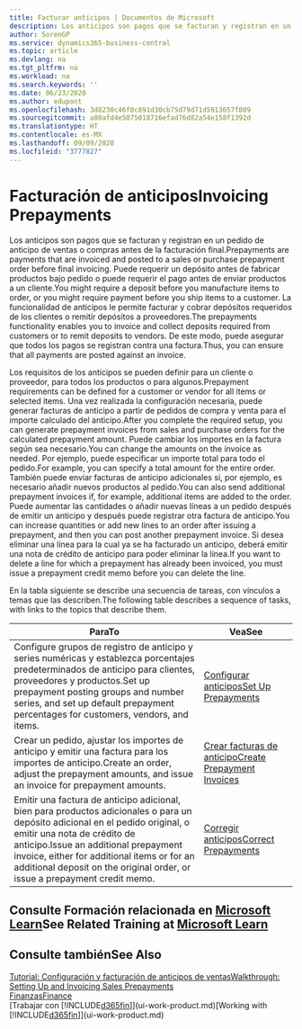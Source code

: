 ```yaml
---
title: Facturar anticipos | Documentos de Microsoft
description: Los anticipos son pagos que se facturan y registran en un pedido de anticipo de ventas o compras antes de la facturación final. Puede requerir un depósito antes de fabricar productos bajo pedido o puede requerir el pago antes de enviar productos a un cliente. La funcionalidad de anticipos le permite facturar y cobrar depósitos requeridos de los clientes o remitir depósitos a proveedores. De este modo, puede asegurar que todos los pagos se registran contra una factura.
author: SorenGP
ms.service: dynamics365-business-central
ms.topic: article
ms.devlang: na
ms.tgt_pltfrm: na
ms.workload: na
ms.search.keywords: ''
ms.date: 06/23/2020
ms.author: edupont
ms.openlocfilehash: 3d8230c46f0c891d30cb75d79d71d5913657f809
ms.sourcegitcommit: a80afd4e5075018716efad76d82a54e158f1392d
ms.translationtype: HT
ms.contentlocale: es-MX
ms.lasthandoff: 09/09/2020
ms.locfileid: "3777827"
---
```

# <a name="invoicing-prepayments"></a><span data-ttu-id="23f0c-106">Facturación de anticipos</span><span class="sxs-lookup"><span data-stu-id="23f0c-106">Invoicing Prepayments</span></span>

<span data-ttu-id="23f0c-107">Los anticipos son pagos que se facturan y registran en un pedido de anticipo de ventas o compras antes de la facturación final.</span><span class="sxs-lookup"><span data-stu-id="23f0c-107">Prepayments are payments that are invoiced and posted to a sales or purchase prepayment order before final invoicing.</span></span> <span data-ttu-id="23f0c-108">Puede requerir un depósito antes de fabricar productos bajo pedido o puede requerir el pago antes de enviar productos a un cliente.</span><span class="sxs-lookup"><span data-stu-id="23f0c-108">You might require a deposit before you manufacture items to order, or you might require payment before you ship items to a customer.</span></span> <span data-ttu-id="23f0c-109">La funcionalidad de anticipos le permite facturar y cobrar depósitos requeridos de los clientes o remitir depósitos a proveedores.</span><span class="sxs-lookup"><span data-stu-id="23f0c-109">The prepayments functionality enables you to invoice and collect deposits required from customers or to remit deposits to vendors.</span></span> <span data-ttu-id="23f0c-110">De este modo, puede asegurar que todos los pagos se registran contra una factura.</span><span class="sxs-lookup"><span data-stu-id="23f0c-110">Thus, you can ensure that all payments are posted against an invoice.</span></span>  

 <span data-ttu-id="23f0c-111">Los requisitos de los anticipos se pueden definir para un cliente o proveedor, para todos los productos o para algunos.</span><span class="sxs-lookup"><span data-stu-id="23f0c-111">Prepayment requirements can be defined for a customer or vendor for all items or selected items.</span></span> <span data-ttu-id="23f0c-112">Una vez realizada la configuración necesaria, puede generar facturas de anticipo a partir de pedidos de compra y venta para el importe calculado del anticipo.</span><span class="sxs-lookup"><span data-stu-id="23f0c-112">After you complete the required setup, you can generate prepayment invoices from sales and purchase orders for the calculated prepayment amount.</span></span> <span data-ttu-id="23f0c-113">Puede cambiar los importes en la factura según sea necesario.</span><span class="sxs-lookup"><span data-stu-id="23f0c-113">You can change the amounts on the invoice as needed.</span></span> <span data-ttu-id="23f0c-114">Por ejemplo, puede especificar un importe total para todo el pedido.</span><span class="sxs-lookup"><span data-stu-id="23f0c-114">For example, you can specify a total amount for the entire order.</span></span> <span data-ttu-id="23f0c-115">También puede enviar facturas de anticipo adicionales si, por ejemplo, es necesario añadir nuevos productos al pedido.</span><span class="sxs-lookup"><span data-stu-id="23f0c-115">You can also send additional prepayment invoices if, for example, additional items are added to the order.</span></span> <span data-ttu-id="23f0c-116">Puede aumentar las cantidades o añadir nuevas líneas a un pedido después de emitir un anticipo y después puede registrar otra factura de anticipo.</span><span class="sxs-lookup"><span data-stu-id="23f0c-116">You can increase quantities or add new lines to an order after issuing a prepayment, and then you can post another prepayment invoice.</span></span> <span data-ttu-id="23f0c-117">Si desea eliminar una línea para la cual ya se ha facturado un anticipo, deberá emitir una nota de crédito de anticipo para poder eliminar la línea.</span><span class="sxs-lookup"><span data-stu-id="23f0c-117">If you want to delete a line for which a prepayment has already been invoiced, you must issue a prepayment credit memo before you can delete the line.</span></span>  

 <span data-ttu-id="23f0c-118">En la tabla siguiente se describe una secuencia de tareas, con vínculos a temas que las describen.</span><span class="sxs-lookup"><span data-stu-id="23f0c-118">The following table describes a sequence of tasks, with links to the topics that describe them.</span></span>

|<span data-ttu-id="23f0c-119">**Para**</span><span class="sxs-lookup"><span data-stu-id="23f0c-119">**To**</span></span>|<span data-ttu-id="23f0c-120">**Vea**</span><span class="sxs-lookup"><span data-stu-id="23f0c-120">**See**</span></span>|  
|------------|-------------|  
|<span data-ttu-id="23f0c-121">Configure grupos de registro de anticipo y series numéricas y establezca porcentajes predeterminados de anticipo para clientes, proveedores y productos.</span><span class="sxs-lookup"><span data-stu-id="23f0c-121">Set up prepayment posting groups and number series, and set up default prepayment percentages for customers, vendors, and items.</span></span>|[<span data-ttu-id="23f0c-122">Configurar anticipos</span><span class="sxs-lookup"><span data-stu-id="23f0c-122">Set Up Prepayments</span></span>](finance-set-up-prepayments.md)|
|<span data-ttu-id="23f0c-123">Crear un pedido, ajustar los importes de anticipo y emitir una factura para los importes de anticipo.</span><span class="sxs-lookup"><span data-stu-id="23f0c-123">Create an order, adjust the prepayment amounts, and issue an invoice for prepayment amounts.</span></span>|[<span data-ttu-id="23f0c-124">Crear facturas de anticipo</span><span class="sxs-lookup"><span data-stu-id="23f0c-124">Create Prepayment Invoices</span></span>](finance-how-to-create-prepayment-invoices.md)|  
|<span data-ttu-id="23f0c-125">Emitir una factura de anticipo adicional, bien para productos adicionales o para un depósito adicional en el pedido original, o emitir una nota de crédito de anticipo.</span><span class="sxs-lookup"><span data-stu-id="23f0c-125">Issue an additional prepayment invoice, either for additional items or for an additional deposit on the original order, or issue a prepayment credit memo.</span></span>|[<span data-ttu-id="23f0c-126">Corregir anticipos</span><span class="sxs-lookup"><span data-stu-id="23f0c-126">Correct Prepayments</span></span>](finance-how-to-correct-prepayments.md)|  

## <a name="see-related-training-at-microsoft-learn"></a><span data-ttu-id="23f0c-127">Consulte Formación relacionada en [Microsoft Learn](/learn/modules/prepayment-invoices-dynamics-365-business-central/index)</span><span class="sxs-lookup"><span data-stu-id="23f0c-127">See Related Training at [Microsoft Learn](/learn/modules/prepayment-invoices-dynamics-365-business-central/index)</span></span>

## <a name="see-also"></a><span data-ttu-id="23f0c-128">Consulte también</span><span class="sxs-lookup"><span data-stu-id="23f0c-128">See Also</span></span>

[<span data-ttu-id="23f0c-129">Tutorial: Configuración y facturación de anticipos de ventas</span><span class="sxs-lookup"><span data-stu-id="23f0c-129">Walkthrough: Setting Up and Invoicing Sales Prepayments</span></span>](walkthrough-setting-up-and-invoicing-sales-prepayments.md)  
[<span data-ttu-id="23f0c-130">Finanzas</span><span class="sxs-lookup"><span data-stu-id="23f0c-130">Finance</span></span>](finance.md)  
<span data-ttu-id="23f0c-131">[Trabajar con [!INCLUDE[d365fin](includes/d365fin_md.md)]](ui-work-product.md)</span><span class="sxs-lookup"><span data-stu-id="23f0c-131">[Working with [!INCLUDE[d365fin](includes/d365fin_md.md)]](ui-work-product.md)</span></span>  
